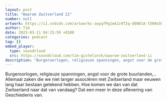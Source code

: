 ```yaml
---
layout: post
title: "Waarom Zwitserland II"
number: null
artwork: https://i1.sndcdn.com/artworks-zwyqfPg1eAJz4TIq-d6N4lA-t500x500.jpg
author: Tim
date: 2023-03-11 04:15:59 +0100
categories: podcast
tag: []
embed_player:
  type: soundcloud
  src: https://soundcloud.com/tim-gistelinck/waarom-zwitserland-ii
description: "Burgeroorlogen, religieuze spanningen, angst voor de grote buurlanden,."
---
```

Burgeroorlogen, religieuze spanningen, angst voor de grote buurlanden,.. Allemaal zaken die we niet langer associëren met Zwitserland maar eeuwen lang haar bestaan getekend hebben. Hoe komen we dan van dat Zwitserland naar dat van vandaag? Dat een meer in deze aflevering van Geschiedenis van.